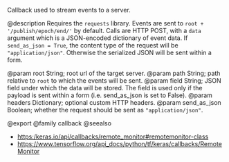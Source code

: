 Callback used to stream events to a server.

@description
Requires the `requests` library.
Events are sent to `root + '/publish/epoch/end/'` by default. Calls are
HTTP POST, with a `data` argument which is a
JSON-encoded dictionary of event data.
If `send_as_json = True`, the content type of the request will be
`"application/json"`.
Otherwise the serialized JSON will be sent within a form.

@param root String; root url of the target server.
@param path String; path relative to `root` to which the events will be sent.
@param field String; JSON field under which the data will be stored.
    The field is used only if the payload is sent within a form
    (i.e. send_as_json is set to False).
@param headers Dictionary; optional custom HTTP headers.
@param send_as_json Boolean; whether the request should be
    sent as `"application/json"`.

@export
@family callback
@seealso
+ <https:/keras.io/api/callbacks/remote_monitor#remotemonitor-class>
+ <https://www.tensorflow.org/api_docs/python/tf/keras/callbacks/RemoteMonitor>
